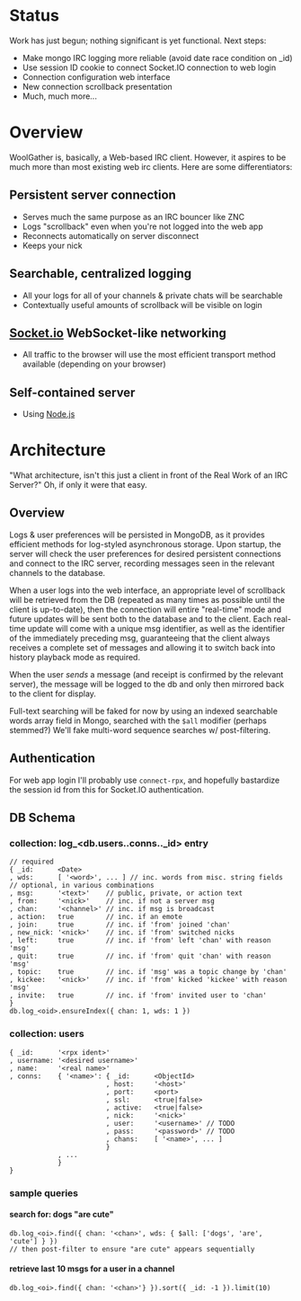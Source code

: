 Status
======

Work has just begun; nothing significant is yet functional.  Next steps:

* Make mongo IRC logging more reliable (avoid date race condition on _id)
* Use session ID cookie to connect Socket.IO connection to web login
* Connection configuration web interface 
* New connection scrollback presentation
* Much, much more...

Overview
========

WoolGather is, basically, a Web-based IRC client.  However, it aspires to be
much more than most existing web irc clients.  Here are some differentiators:

Persistent server connection
----------------------------

* Serves much the same purpose as an IRC bouncer like ZNC
* Logs "scrollback" even when you're not logged into the web app
* Reconnects automatically on server disconnect
* Keeps your nick

Searchable, centralized logging
-------------------------------

* All your logs for all of your channels & private chats will be searchable
* Contextually useful amounts of scrollback will be visible on login

[Socket.io](http://socket.io/) WebSocket-like networking
--------------------------------------------------------

* All traffic to the browser will use the most efficient transport method
  available (depending on your browser)

Self-contained server
---------------------

* Using [Node.js](http://nodejs.org/)

Architecture
============

"What architecture, isn't this just a client in front of the Real Work of an 
IRC Server?"  Oh, if only it were that easy. 

Overview
--------

Logs & user preferences will be persisted in MongoDB, as it provides efficient
methods for log-styled asynchronous storage.  Upon startup, the server will
check the user preferences for desired persistent connections and connect to 
the IRC server, recording messages seen in the relevant channels to the 
database.

When a user logs into the web interface, an appropriate level of scrollback
will be retrieved from the DB (repeated as many times as possible until the
client is up-to-date), then the connection will entire "real-time" mode and
future updates will be sent both to the database and to the client.  Each
real-time update will come with a unique msg identifier, as well as the 
identifier of the immediately preceding msg, guaranteeing that the client
always receives a complete set of messages and allowing it to switch back 
into history playback mode as required.

When the user *sends* a message (and receipt is confirmed by the relevant
server), the message will be logged to the db and only then mirrored back to 
the client for display.

Full-text searching will be faked for now by using an indexed searchable words
array field in Mongo, searched with the `$all` modifier (perhaps stemmed?)
We'll fake multi-word sequence searches w/ post-filtering.

Authentication
--------------

For web app login I'll probably use `connect-rpx`, and hopefully bastardize
the session id from this for Socket.IO authentication.

DB Schema
---------

### collection: log_<db.users.<uid>.conns.<name>._id> entry ###
    // required
    { _id:      <Date>
    , wds:      [ '<word>', ... ] // inc. words from misc. string fields
    // optional, in various combinations
    , msg:      '<text>'    // public, private, or action text
    , from:     '<nick>'    // inc. if not a server msg
    , chan:     '<channel>' // inc. if msg is broadcast
    , action:   true        // inc. if an emote
    , join:     true        // inc. if 'from' joined 'chan'
    , new_nick: '<nick>'    // inc. if 'from' switched nicks
    , left:     true        // inc. if 'from' left 'chan' with reason 'msg'
    , quit:     true        // inc. if 'from' quit 'chan' with reason 'msg'
    , topic:    true        // inc. if 'msg' was a topic change by 'chan'
    , kickee:   '<nick>'    // inc. if 'from' kicked 'kickee' with reason 'msg'
    , invite:   true        // inc. if 'from' invited user to 'chan'
    }
    db.log_<oid>.ensureIndex({ chan: 1, wds: 1 })

### collection: users ###
    { _id:      '<rpx ident>'
    , username: '<desired username>'
    , name:     '<real name>'
    , conns:    { '<name>': { _id:      <ObjectId>
                            , host:     '<host>'
                            , port:     <port>
                            , ssl:      <true|false>
                            , active:   <true|false>
                            , nick:     '<nick>'
                            , user:     '<username>' // TODO
                            , pass:     '<password>' // TODO
                            , chans:    [ '<name>', ... ]
                            }
                , ...
                }
    }

### sample queries ###

#### search for: dogs "are cute"  ####
    db.log_<oi>.find({ chan: '<chan>', wds: { $all: ['dogs', 'are', 'cute'] } })
    // then post-filter to ensure "are cute" appears sequentially

#### retrieve last 10 msgs for a user in a channel ####
    db.log_<oi>.find({ chan: '<chan>'} }).sort({ _id: -1 }).limit(10)

